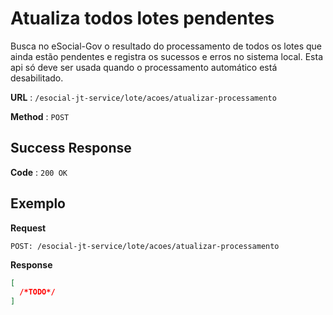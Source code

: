 # Atualiza todos lotes pendentes

Busca no eSocial-Gov o resultado do processamento de todos os lotes que ainda estão pendentes e registra os sucessos e erros no sistema local. Esta api só deve ser usada quando o processamento automático está desabilitado.

**URL** : `/esocial-jt-service/lote/acoes/atualizar-processamento`

**Method** : `POST`

## Success Response

**Code** : `200 OK`

## Exemplo

**Request**

```
POST: /esocial-jt-service/lote/acoes/atualizar-processamento
```

**Response**

```json
[
  /*TODO*/
]
```
